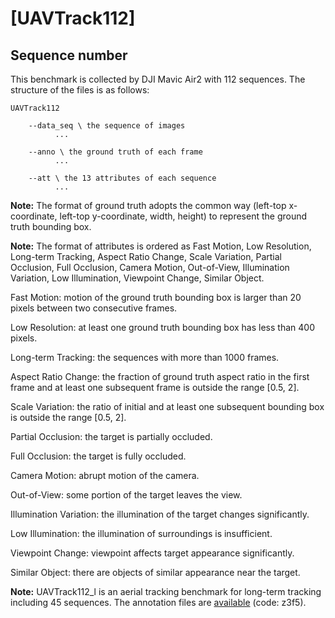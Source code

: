 # [UAVTrack112]

## Sequence number
This benchmark is collected by DJI Mavic Air2 with 112 sequences. The structure of the files is as follows:

```
UAVTrack112

    --data_seq \ the sequence of images
          ...

    --anno \ the ground truth of each frame 
          ...

    --att \ the 13 attributes of each sequence
          ...

```

**Note:** The format of ground truth adopts the common way (left-top x-coordinate, left-top y-coordinate, width, height) to represent the ground truth bounding box.


**Note:** The format of attributes is ordered as Fast Motion, Low Resolution, Long-term Tracking, Aspect Ratio Change, Scale Variation, Partial Occlusion, Full Occlusion, Camera Motion, Out-of-View, Illumination Variation, Low Illumination, Viewpoint Change, Similar Object.

 

Fast Motion: motion of the ground truth bounding box is larger than
20 pixels between two consecutive frames.

Low Resolution: at least one ground truth bounding box has less than 400 pixels.

Long-term Tracking: the sequences with more than 1000 frames.

Aspect Ratio Change: the fraction of ground truth aspect ratio in the first frame
and at least one subsequent frame is outside the range [0.5, 2].

Scale Variation: the ratio of initial and at least one subsequent bounding box
is outside the range [0.5, 2].

Partial Occlusion: the target is partially occluded.

Full Occlusion: the target is fully occluded.

Camera Motion: abrupt motion of the camera.

Out-of-View: some portion of the target leaves the view.

Illumination Variation: the illumination of the target changes significantly.

Low Illumination: the illumination of surroundings is insufficient.

Viewpoint Change: viewpoint affects target appearance significantly.

Similar Object: there are objects of similar appearance near the target.


**Note:** UAVTrack112_l is an aerial tracking benchmark for long-term tracking including 45 sequences. The annotation files are [available](https://pan.baidu.com/s/1YhDd_WwASe2Fc-1lyIfTPA) (code: z3f5).